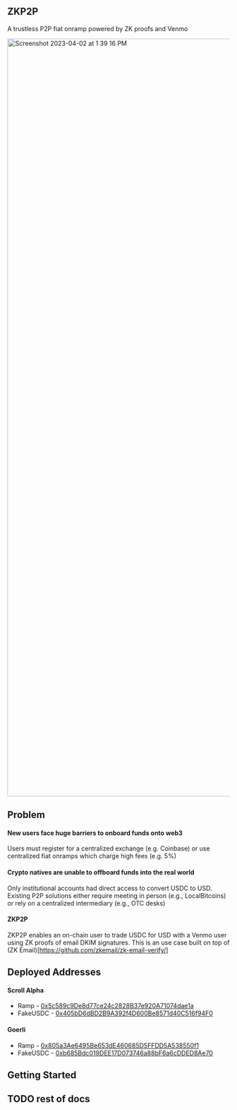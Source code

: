 ## ZKP2P

A trustless P2P fiat onramp powered by ZK proofs and Venmo

<img width="1715" alt="Screenshot 2023-04-02 at 1 39 16 PM" src="https://user-images.githubusercontent.com/6797244/229353330-7dfec078-0a13-49be-9d89-be06bc79e77d.png">

## Problem

#### New users face huge barriers to onboard funds onto web3
Users must register for a centralized exchange (e.g. Coinbase) or use centralized fiat onramps which charge high fees (e.g. 5%)

#### Crypto natives are unable to offboard funds into the real world
Only institutional accounts had direct access to convert USDC to USD. Existing P2P solutions either require meeting in person (e.g., LocalBitcoins) or rely on a centralized intermediary (e.g., OTC desks)

#### ZKP2P
ZKP2P enables an on-chain user to trade USDC for USD with a Venmo user using ZK proofs of email DKIM signatures. This is an use case built on top of (ZK Email)[https://github.com/zkemail/zk-email-verify/]

## Deployed Addresses

#### Scroll Alpha
* Ramp - [0x5c589c9De8d77ce24c2828B37e920A71074dae1a](https://blockscout.scroll.io/address/0x5c589c9De8d77ce24c2828B37e920A71074dae1a/transactions#address-tabs)
* FakeUSDC - [0x405bD6dBD2B9A392f4D600Be8571d40C516f94F0](https://blockscout.scroll.io/address/0x405bD6dBD2B9A392f4D600Be8571d40C516f94F0/transactions#address-tabs)

#### Goerli
* Ramp - [0x805a3Ae6495Be653dE460685D5FFDD5A538550f1](https://goerli.etherscan.io/address/0x805a3Ae6495Be653dE460685D5FFDD5A538550f1)
* FakeUSDC - [0xb685Bdc019DEE17D073746a88bF6a6cDDED8Ae70](https://goerli.etherscan.io/address/0xb685Bdc019DEE17D073746a88bF6a6cDDED8Ae70)

## Getting Started

## TODO rest of docs
